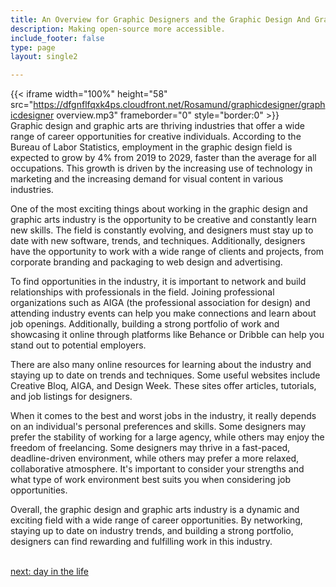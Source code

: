 ```yaml
---
title: An Overview for Graphic Designers and the Graphic Design And Graphic Arts  Industry
description: Making open-source more accessible.
include_footer: false
type: page
layout: single2

---
```


{{< iframe width="100%" height="58" src="https://dfgnflfqxk4ps.cloudfront.net/Rosamund/graphicdesigner/graphicdesigner overview.mp3" frameborder="0" style="border:0" >}}<br>
Graphic design and graphic arts are thriving industries that offer a wide range of career opportunities for creative individuals. According to the Bureau of Labor Statistics, employment in the graphic design field is expected to grow by 4% from 2019 to 2029, faster than the average for all occupations. This growth is driven by the increasing use of technology in marketing and the increasing demand for visual content in various industries.

One of the most exciting things about working in the graphic design and graphic arts industry is the opportunity to be creative and constantly learn new skills. The field is constantly evolving, and designers must stay up to date with new software, trends, and techniques. Additionally, designers have the opportunity to work with a wide range of clients and projects, from corporate branding and packaging to web design and advertising.

To find opportunities in the industry, it is important to network and build relationships with professionals in the field. Joining professional organizations such as AIGA (the professional association for design) and attending industry events can help you make connections and learn about job openings. Additionally, building a strong portfolio of work and showcasing it online through platforms like Behance or Dribble can help you stand out to potential employers.

There are also many online resources for learning about the industry and staying up to date on trends and techniques. Some useful websites include Creative Bloq, AIGA, and Design Week. These sites offer articles, tutorials, and job listings for designers.

When it comes to the best and worst jobs in the industry, it really depends on an individual's personal preferences and skills. Some designers may prefer the stability of working for a large agency, while others may enjoy the freedom of freelancing. Some designers may thrive in a fast-paced, deadline-driven environment, while others may prefer a more relaxed, collaborative atmosphere. It's important to consider your strengths and what type of work environment best suits you when considering job opportunities.

Overall, the graphic design and graphic arts industry is a dynamic and exciting field with a wide range of career opportunities. By networking, staying up to date on industry trends, and building a strong portfolio, designers can find rewarding and fulfilling work in this industry.

<br>
<a href="https://insights.workdojos.com/graphicdesigner/day-in-the-life">next: day in the life</a>
</p>